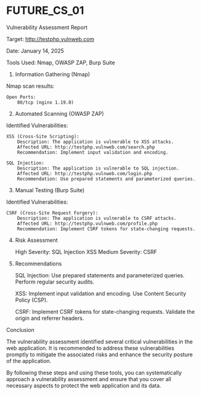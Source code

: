 # FUTURE_CS_01
Vulnerability Assessment Report

Target: http://testphp.vulnweb.com

Date: January 14, 2025

Tools Used: Nmap, OWASP ZAP, Burp Suite
1. Information Gathering (Nmap)

Nmap scan results:

    Open Ports:
        80/tcp (nginx 1.19.0)

2. Automated Scanning (OWASP ZAP)

Identified Vulnerabilities:

    XSS (Cross-Site Scripting):
        Description: The application is vulnerable to XSS attacks.
        Affected URL: http://testphp.vulnweb.com/search.php
        Recommendation: Implement input validation and encoding.

    SQL Injection:
        Description: The application is vulnerable to SQL injection.
        Affected URL: http://testphp.vulnweb.com/login.php
        Recommendation: Use prepared statements and parameterized queries.

3. Manual Testing (Burp Suite)

Identified Vulnerabilities:

    CSRF (Cross-Site Request Forgery):
        Description: The application is vulnerable to CSRF attacks.
        Affected URL: http://testphp.vulnweb.com/profile.php
        Recommendation: Implement CSRF tokens for state-changing requests.

4. Risk Assessment

    High Severity:
        SQL Injection
        XSS
    Medium Severity:
        CSRF

5. Recommendations

    SQL Injection:
        Use prepared statements and parameterized queries.
        Perform regular security audits.

    XSS:
        Implement input validation and encoding.
        Use Content Security Policy (CSP).

    CSRF:
        Implement CSRF tokens for state-changing requests.
        Validate the origin and referrer headers.

Conclusion

The vulnerability assessment identified several critical vulnerabilities in the web application. It is recommended to address these vulnerabilities promptly to mitigate the associated risks and enhance the security posture of the application.

By following these steps and using these tools, you can systematically approach a vulnerability assessment and ensure that you cover all necessary aspects to protect the web application and its data.
